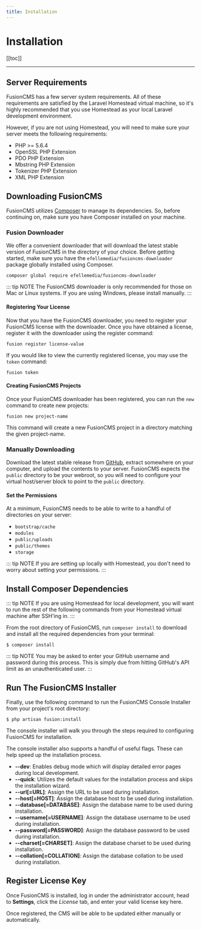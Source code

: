 ```yaml
---
title: Installation
---
```



# Installation

[[toc]]

---

## Server Requirements
FusionCMS has a few server system requirements. All of these requirements are satisfied by the Laravel Homestead virtual machine, so it's highly recommended that you use Homestead as your local Laravel development environment.

However, if you are not using Homestead, you will need to make sure your server meets the following requirements: 

- PHP >= 5.6.4
- OpenSSL PHP Extension
- PDO PHP Extension
- Mbstring PHP Extension
- Tokenizer PHP Extension
- XML PHP Extension

## Downloading FusionCMS
FusionCMS utilizes [Composer](https://getcomposer.org/) to manage its dependencies. So, before continuing on, make sure you have Composer installed on your machine.

### Fusion Downloader
We offer a convenient downloader that will download the latest stable version of FusionCMS in the directory of your choice. Before getting started, make sure you have the `efellemedia/fusioncms-downloader` package globally installed using Composer.

```
composer global require efellemedia/fusioncms-downloader
```

::: tip NOTE
The FusionCMS downloader is only recommended for those on Mac or Linux systems. If you are using Windows, please install manually.
:::

#### Registering Your License
Now that you have the FusionCMS downloader, you need to register your FusionCMS license with the downloader. Once you have obtained a license, register it with the downloader using the register command:

```
fusion register license-value
```

If you would like to view the currently registered license, you may use the `token` command:

```
fusion token
```

#### Creating FusionCMS Projects
Once your FusionCMS downloader has been registered, you can run the `new` command to create new projects:

```
fusion new project-name
```

This command will create a new FusionCMS project in a directory matching the given project-name.

### Manually Downloading
Download the latest stable release from [GitHub](https://github.com/efellemedia/fusioncms/releases), extract somewhere on your computer, and upload the contents to your server. FusionCMS expects the `public` directory to be your webroot, so you will need to configure your virtual host/server block to point to the `public` directory.

#### Set the Permissions
At a minimum, FusionCMS needs to be able to write to a handful of directories on your server:

- `bootstrap/cache`
- `modules`
- `public/uploads`
- `public/themes`
- `storage`

::: tip NOTE
If you are setting up locally with Homestead, you don't need to worry about setting your permissions.
:::

## Install Composer Dependencies

::: tip NOTE
If you are using Homestead for local development, you will want to run the rest of the following commands from your Homestead virtual machine after SSH'ing in.
:::

From the root directory of FusionCMS, run `composer install` to download and install all the required dependencies from your terminal:

```
$ composer install
```

::: tip NOTE
You may be asked to enter your GitHub username and password during this process. This is simply due from hitting GitHub's API limit as an unauthenticated user.
:::

## Run The FusionCMS Installer
Finally, use the following command to run the FusionCMS Console Installer from your project's root directory:

```
$ php artisan fusion:install
```

The console installer will walk you through the steps required to configuring FusionCMS for installation.

The console installer also supports a handful of useful flags. These can help speed up the installation process.

- **--dev**: Enables debug mode which will display detailed error pages during local development.
- **--quick**: Utilizes the default values for the installation process and skips the installation wizard.
- **--url[=URL]**: Assign the URL to be used during installation.
- **--host[=HOST]**: Assign the database host to be used during installation.
- **--database[=DATABASE]**: Assign the database name to be used during installation.
- **--username[=USERNAME]**: Assign the database username to be used during installation.
- **--password[=PASSWORD]**: Assign the database password to be used during installation.
- **--charset[=CHARSET]**: Assign the database charset to be used during installation.
- **--collation[=COLLATION]**: Assign the database collation to be used during installation.

## Register License Key
Once FusionCMS is installed, log in under the administrator account, head to **Settings**, click the *License* tab, and enter your valid license key here.

Once registered, the CMS will be able to be updated either manually or automatically.
